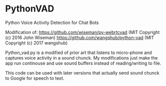# PythonVAD

Python Voice Activity Detection for Chat Bots

Modification of:
https://github.com/wiseman/py-webrtcvad (MIT Copyright (c) 2016 John Wiseman)
https://github.com/wangshub/python-vad (MIT Copyright (c) 2017 wangshub)

Python_vad.py is a modified of prior art that listens to micro-phone and captures
	voice activity in a sound chunck. My modifications just make the app run continouse and use sound buffers instead of reading/writing to file.

This code can be used with later versions that actually send sound chunck to Google for speech to text.





